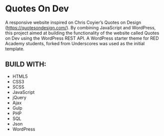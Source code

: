 # Quotes On Dev

A responsive website inspired on Chris Coyier’s Quotes on Design (https://quotesondesign.com/). By combining JavaScript and WordPress, this project aimed at building the functionality of the website called Quotes on Dev using the WordPress REST API. A WordPress starter theme for RED Academy students, forked from Underscores was used as the initial template.

## BUILD WITH:

* HTML5
* CSS3
* SCSS
* JavaScript
* jQuery
* Ajax
* Gulp
* PHP
* SQL
* Json
* WordPress


